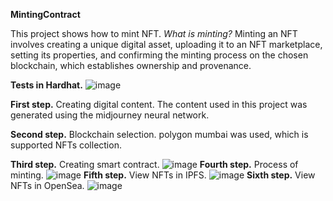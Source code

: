 **MintingContract**

This project shows how to mint NFT. _What is minting?_ Minting an NFT involves creating a unique digital asset, uploading it to an NFT marketplace, setting its properties, and confirming the minting process on the chosen blockchain, which establishes ownership and provenance.

**Tests in Hardhat.**
  ![image](https://github.com/JustGoodie/mintingContract/assets/67414497/05e39316-25ce-424b-9b4e-2e9fdcca3a36)

**First step.** Creating digital content.
  The content used in this project was generated using the midjourney neural network.
  
**Second step.** Blockchain selection.
  polygon mumbai was used, which is supported NFTs collection.
  
**Third step.** Creating smart contract.
  ![image](https://github.com/JustGoodie/mintingContract/assets/67414497/9a6cbad6-240e-40e1-92fe-c49566f4399d)
**Fourth step.**  Process of minting.
  ![image](https://github.com/JustGoodie/mintingContract/assets/67414497/87d77eb0-e117-4d75-b9fb-403f35b725f9)
**Fifth step.** View NFTs in IPFS.
  ![image](https://github.com/JustGoodie/mintingContract/assets/67414497/200a0fbd-cd7c-4fbd-a785-aa745d5a2dd5)
**Sixth step.** View NFTs in OpenSea.
  ![image](https://github.com/JustGoodie/mintingContract/assets/67414497/c0099114-6117-4c3f-85d6-83591ebafacb)

  
